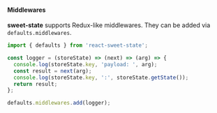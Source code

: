 #### Middlewares

**sweet-state** supports Redux-like middlewares. They can be added via `defaults.middlewares`.

```js
import { defaults } from 'react-sweet-state';

const logger = (storeState) => (next) => (arg) => {
  console.log(storeState.key, 'payload: ', arg);
  const result = next(arg);
  console.log(storeState.key, ':', storeState.getState());
  return result;
};

defaults.middlewares.add(logger);
```
